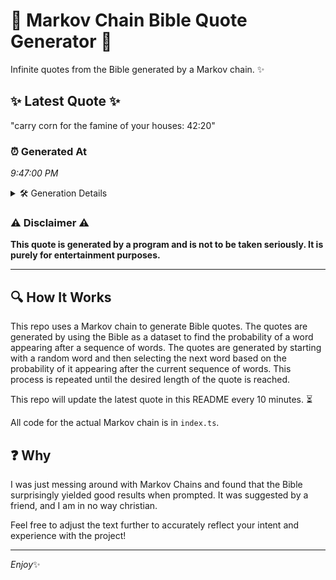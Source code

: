 # 📖 Markov Chain Bible Quote Generator 📖

Infinite quotes from the Bible generated by a Markov chain. ✨

## ✨ Latest Quote ✨
"carry corn for the famine of your houses: 42:20"

### ⏰ Generated At
*9:47:00 PM*

<details>
    <summary>🛠️ Generation Details</summary>
    <p>
        <strong>🌱 Seed:</strong> carry<br>
        <strong>🔄 Iterations:</strong> 8<br>
        <strong>📜 Context History:</strong><br>[ carry ]: corn<br>[ carry, corn ]: for<br>[ carry, corn, for ]: the<br>[ carry, corn, for, the ]: famine<br>[ carry, corn, for, the, famine ]: of<br>[ carry, corn, for, the, famine, of ]: your<br>[ corn, for, the, famine, of, your ]: houses:<br>[ for, the, famine, of, your, houses: ]: 42:20<br>
    </p>
</details>

### ⚠️ Disclaimer ⚠️
**This quote is generated by a program and is not to be taken seriously. It is purely for entertainment purposes.**

---

## 🔍 How It Works

This repo uses a Markov chain to generate Bible quotes. The quotes are generated by using the Bible as a dataset to find the probability of a word appearing after a sequence of words. The quotes are generated by starting with a random word and then selecting the next word based on the probability of it appearing after the current sequence of words. This process is repeated until the desired length of the quote is reached.

This repo will update the latest quote in this README every 10 minutes. ⏳

All code for the actual Markov chain is in `index.ts`.

## ❓ Why

I was just messing around with Markov Chains and found that the Bible surprisingly yielded good results when prompted. 
It was suggested by a friend, and I am in no way christian.

Feel free to adjust the text further to accurately reflect your intent and experience with the project!

---

*Enjoy*✨
